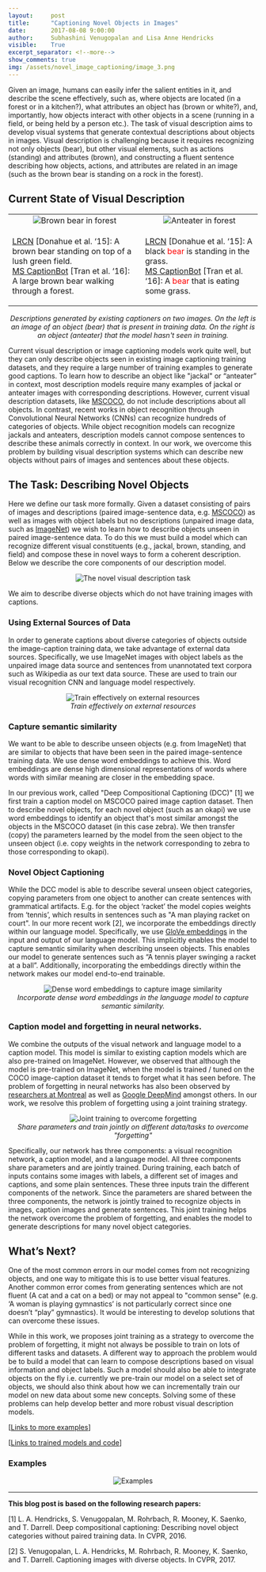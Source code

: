 ```yaml
---
layout:     post
title:      "Captioning Novel Objects in Images"
date:       2017-08-08 9:00:00
author:     Subhashini Venugopalan and Lisa Anne Hendricks
visible:    True
excerpt_separator: <!--more-->
show_comments: true
img: /assets/novel_image_captioning/image_3.png
---
```


Given an image, humans can easily infer the salient entities in it, and describe the scene effectively, such as, where objects are located (in a forest or in a kitchen?), what attributes an object has (brown or white?), and, importantly, how objects interact with other objects in a scene (running in a field, or being held by a person etc.). The task of visual description aims to develop visual systems that generate contextual descriptions about objects in images. Visual description is challenging because it requires recognizing not only objects (bear), but other visual elements, such as actions (standing) and attributes (brown), and constructing a fluent sentence describing how objects, actions, and attributes are related in an image (such as the brown bear is standing on a rock in the forest).

## Current State of Visual Description

<table class="col-2">
  <tr>
    <td style="text-align:center;">
			<img src="{{site.url}}{{site.baseurl}}/assets/novel_image_captioning/bear.png"
			alt="Brown bear in forest">
		</td>
    <td style="text-align:center;">
			<img src="{{site.url}}{{site.baseurl}}/assets/novel_image_captioning/anteater.png"
			alt="Anteater in forest">
		</td>
  </tr>
  <tr>
    <td><p>
			<a href="http://jeffdonahue.com/lrcn/">LRCN</a> [Donahue et al. ‘15]: A brown bear standing on top of a lush green field. <br>
			<a href="http://captionbot.ai">MS CaptionBot</a> [Tran et al. ‘16]: A large brown bear walking through a forest.
		</p></td>
    <td><p>
			<a href="http://jeffdonahue.com/lrcn/">LRCN</a> [Donahue et al. ‘15]: A black <span style="color:red;">bear</span> is standing in the grass. <br>
			<a href="http://captionbot.ai">MS CaptionBot</a> [Tran et al. ‘16]: A <span style="color:red;">bear</span> that is eating some grass.
		</p></td>
  </tr>
</table>
<p style="text-align:center;"><i>
	Descriptions generated by existing captioners on two images. On the left is an image of an object (bear) that is present in training data. On the right is an object (anteater) that the model hasn't seen in training.
</i></p>

Current visual description or image captioning models work quite well, but they can only describe objects seen in existing image captioning training datasets, and they require a large number of training examples to generate good captions. To learn how to describe an object like "jackal" or “anteater” in context, most description models require many examples of jackal or anteater images with corresponding descriptions.  However, current visual description datasets, like [MSCOCO](mscoco.org), do not include descriptions about all objects. In contrast, recent works in object recognition through Convolutional Neural Networks (CNNs) can recognize hundreds of categories of objects. While object recognition models can recognize jackals and anteaters, description models cannot compose sentences to describe these animals correctly in context.  In our work, we overcome this problem by building visual description systems which can describe new objects without pairs of images and sentences about these objects.

## The Task: Describing Novel Objects

Here we define our task more formally.  Given a dataset consisting of pairs of images and descriptions (paired image-sentence data, e.g. [MSCOCO](mscoco.org)) as well as images with object labels but no descriptions (unpaired image data, such as [ImageNet](http://www.image-net.org/)) we wish to learn how to describe objects unseen in paired image-sentence data. To do this we must build a model which can recognize different visual constituents (e.g., jackal, brown, standing, and field) and compose these in novel ways to form a coherent description.  Below we describe the core components of our description model.

<p style="text-align:center;">
<img src="{{site.url}}{{site.baseurl}}/assets/novel_image_captioning/image_0.png"
alt="The novel visual description task">
</p>

We aim to describe diverse objects which do not have training images with captions.

<!--more-->

### Using External Sources of Data

In order to generate captions about diverse categories of objects outside the image-caption training data, we take advantage of external data sources. Specifically, we use ImageNet images with object labels as the unpaired image data source and sentences from unannotated text corpora such as Wikipedia as our text data source. These are used to train our visual recognition CNN and language model respectively.

<p style="text-align:center;">
<img src="{{site.url}}{{site.baseurl}}/assets/novel_image_captioning/image_1.png"
alt="Train effectively on external resources"><br>
<i>
Train effectively on external resources
</i>
</p>

### Capture semantic similarity

We want to be able to describe unseen objects (e.g. from ImageNet) that are similar to objects that have been seen in the paired image-sentence training data. We use dense word embeddings to achieve this. Word embeddings are dense high dimensional representations of words where words with similar meaning are closer in the embedding space.

In our previous work, called "Deep Compositional Captioning (DCC)" [1] we first train a caption model on MSCOCO paired  image caption dataset. Then to describe novel objects, for each novel object (such as an okapi) we use word embeddings to identify an object that's most similar amongst the objects in the MSCOCO dataset (in this case zebra). We then transfer (copy) the parameters learned by the model from the seen object to the unseen object (i.e. copy weights in the network corresponding to zebra to those corresponding to okapi).

### Novel Object Captioning

While the DCC model is able to describe several unseen object categories, copying parameters from one object to another can create sentences with grammatical artifacts. E.g. for the object ‘racket’ the model copies weights from ‘tennis’, which results in sentences such as "A man playing racket on court". In our more recent work [2], we incorporate the embeddings directly within our language model. Specifically, we use [GloVe embeddings](https://nlp.stanford.edu/projects/glove/) in the input and output of our language model. This implicitly enables the model to capture semantic similarity when describing unseen objects. This enables our model to generate sentences such as “A tennis player swinging a racket at a ball”. Additionally, incorporating the embeddings directly within the network makes our model end-to-end trainable.

<p style="text-align:center;">
<img src="{{site.url}}{{site.baseurl}}/assets/novel_image_captioning/image_2.png"
alt="Dense word embeddings to capture image similarity"><br>
<i>
Incorporate dense word embeddings in the language model to capture semantic similarity.
</i>
</p>

### Caption model and forgetting in neural networks.

We combine the outputs of the visual network and language model to a caption model. This model is similar to existing caption models which are also pre-trained on ImageNet. However, we observed that although the model is pre-trained on ImageNet, when the model is trained / tuned on the COCO image-caption dataset it tends to forget what it has seen before. The problem of forgetting in neural networks has also been observed by [researchers at Montreal](https://arxiv.org/abs/1312.6211) as well as [Google DeepMind](https://arxiv.org/abs/1612.00796) amongst others. In our work, we resolve this problem of forgetting using a joint training strategy.

<p style="text-align:center;">
<img src="{{site.url}}{{site.baseurl}}/assets/novel_image_captioning/image_3.png"
alt="Joint training to overcome forgetting"><br>
<i>
Share parameters and train jointly on different data/tasks to overcome "forgetting"
</i>
</p>

Specifically, our network has three components: a visual recognition network, a caption model, and a language model. All three components share parameters and are jointly trained. During training, each batch of inputs contains some images with labels, a different set of images and captions, and some plain sentences. These three inputs train the different components of the network. Since the parameters are shared between the three components, the network is jointly trained to recognize objects in images, caption images and generate sentences. This joint training helps the network overcome the problem of forgetting, and enables the model to generate descriptions for many novel object categories.

## What’s Next?

One of the most common errors in our model comes from not recognizing objects, and one way to mitigate this is to use better visual features. Another common error comes from generating sentences which are not fluent (A cat and a cat on a bed) or may not appeal to "common sense"  (e.g. ‘A woman is playing gymnastics’ is not particularly correct since one doesn’t “play” gymnastics). It would be interesting to develop solutions that can overcome these issues.

While in this work, we proposes joint training as a strategy to overcome the problem of forgetting, it might not always be possible to train on lots of different tasks and datasets. A different way to approach the problem would be to build a model that can learn to compose descriptions based on visual information and object labels. Such a model should also be able to integrate objects on the fly i.e. currently we pre-train our model on a select set of objects, we should also think about how we can incrementally train our model on new data about some new concepts. Solving some of these problems can help develop better and more robust visual description models.

[[Links to more examples](https://vsubhashini.github.io/noc_examples.html)]

[[Links to trained models and code](http://vsubhashini.github.io/noc.html#code)]

### Examples

<p style="text-align:center;">
<img src="{{site.url}}{{site.baseurl}}/assets/novel_image_captioning/image_4.png"
alt="Examples">
</p>

<hr>

**This blog post is based on the following research papers:**

[1] L. A. Hendricks, S. Venugopalan, M. Rohrbach, R. Mooney, K. Saenko, and T. Darrell. Deep compositional captioning: Describing novel object categories without paired training data. In CVPR, 2016.

[2] S. Venugopalan, L. A. Hendricks, M. Rohrbach, R. Mooney, K. Saenko, and T. Darrell. Captioning images with diverse objects. In CVPR, 2017.
